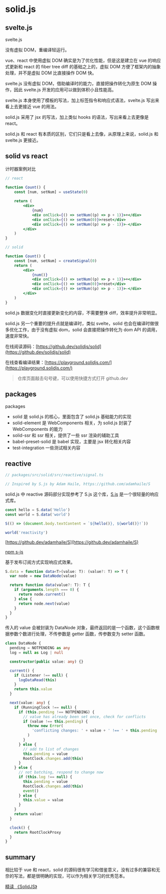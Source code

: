 # solid.js

## svelte.js

svelte.js

没有虚拟 DOM，重编译轻运行。

vue、react 中使用虚拟 DOM 确实是为了优化性能，但是这是建立在 vue 的响应式更新和 react 的 fiber tree diff 的基础之上的，虚拟 DOM 方便了框架内的抽象处理，并不是虚拟 DOM 比直接操作 DOM 快。

svelte.js 没有虚拟 DOM，借助编译时的能力，直接把操作转化为原生 DOM 操作，因此 svelte.js 开发的应用可以做到体积小且性能高。

svelte.js 本身使用了模板的写法，加上标签指令和响应式语法，svelte.js 写出来看上去更接近 vue 的用法。


solid.js 采用了 jsx 的写法，加上类似 hooks 的语法，写出来看上去更像是 react。

solid.js 和 react 有本质的区别，它们只是看上去像，从原理上来说，solid.js 和 svelte.js 更接近。

## solid vs react

计时器案例对比

```jsx
// react

function Count() {
	const [num, setNum] = useState(0)
  
	return (
		<div>
			{num}
			<div onClick={() => setNum((p) => p + 1)}>+</div>
			<div onClick={() => setNum(0)}>reset</div>
			<div onClick={() => setNum((p) => p - 1)}>-</div>
		</div>
	)
}
```

```jsx
// solid

function Count() {
	const [num, setNum] = createSignal(0)
	return (
		<div>
			{num()}
			<div onClick={() => setNum((p) => p + 1)}>+</div>
			<div onClick={() => setNum(0)}>reset</div>
			<div onClick={() => setNum((p) => p - 1)}>-</div>
		</div>
	)
}
```



solid.js 数据变化时直接更新变化的内容，不需要整体 diff，效率提升非常明显。

solid.js 另一个重要的提升点就是编译时，类似 svelte，solid 也会在编译时做很多优化工作，由于没有虚拟 dom，solid 会直接把操作转化为 dom API 的调用，速度非常快。


在线阅读源码：[https://github.dev/solidjs/solid](https://github.dev/solidjs/solid)

在线查看编译结果：[https://playground.solidjs.com/](https://playground.solidjs.com/)

> 仓库页面敲击句号键，可以使用快捷方式打开 github.dev

## packages

packages

* solid 是 solid.js 的核心，里面包含了 solid.js 基础能力的实现
* solid-element 是 WebComponents 相关，为 solid.js 封装了 WebComponents 的能力
* solid-ssr 和 ssr 相关，提供了一些 ssr 渲染的辅助工具
* babel-preset-solid 是 babel 实现，主要是 jsx 转化相关内容
* test-integration 一些测试相关内容

## reactive


```js
// packages/src/solid/src/reactive/signal.ts

// Inspired by S.js by Adam Haile, https://github.com/adamhaile/S
```

solid.js 中 reactive 源码部分实现参考了 S.js 这个库，[S.js](https://github.com/adamhaile/S) 是一个很轻量的响应式库。

```js
const hello = S.data('Hello')
const world = S.data('world')

S(() => (document.body.textContent = `${hello()}, ${world()}!`))

world('reactivity')
```

[https://github.dev/adamhaile/S](https://github.dev/adamhaile/S)

[npm s-js](https://www.npmjs.com/package/s-js)

基于发布订阅方式实现响应式效果。



```typescript
S.data = function data<T>(value: T): (value?: T) => T {
  var node = new DataNode(value)

  return function data(value?: T): T {
    if (arguments.length === 0) {
      return node.current()
    } else {
      return node.next(value)
    }
  }
}
```

传入的 value 会被封装为 DataNode 对象，最终返回的是一个函数，这个函数根据参数个数进行处理，不传参数是 getter 函数，传参数变为 setter 函数。

```typescript
class DataNode {
  pending = NOTPENDING as any
  log = null as Log | null

  constructor(public value: any) {}

  current() {
    if (Listener !== null) {
      logDataRead(this)
    }
    return this.value
  }

  next(value: any) {
    if (RunningClock !== null) {
      if (this.pending !== NOTPENDING) {
        // value has already been set once, check for conflicts
        if (value !== this.pending) {
          throw new Error(
            'conflicting changes: ' + value + ' !== ' + this.pending
          )
        }
      } else {
        // add to list of changes
        this.pending = value
        RootClock.changes.add(this)
      }
    } else {
      // not batching, respond to change now
      if (this.log !== null) {
        this.pending = value
        RootClock.changes.add(this)
        event()
      } else {
        this.value = value
      }
    }
    return value!
  }

  clock() {
    return RootClockProxy
  }
}
```





## summary

相比较于 vue 和 react，solid 的源码很有学习和借鉴意义，没有过多的兼容和无奈的写法，都是很明确的实现，可以作为相关学习的优秀范本。

[精读 《SolidJS》](https://github.com/ascoders/weekly/blob/master/%E5%89%8D%E6%B2%BF%E6%8A%80%E6%9C%AF/255.%E7%B2%BE%E8%AF%BB%E3%80%8ASolidJS%E3%80%8B.md)
